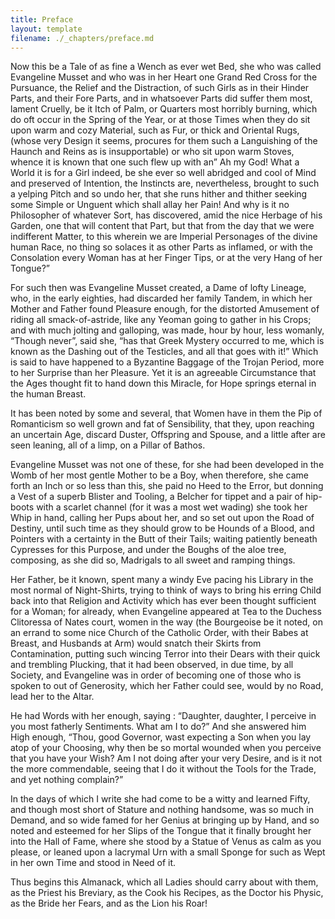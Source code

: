 ```yaml
---
title: Preface
layout: template
filename: ./_chapters/preface.md
---
```


Now this be a Tale of as fine a Wench as ever wet Bed, she who was called Evangeline Musset and who was in her Heart one Grand Red Cross for the Pursuance, the Relief and the Distraction, of such Girls as in their Hinder Parts, and their Fore Parts, and in whatsoever Parts did suffer them most, lament Cruelly, be it Itch of Palm, or Quarters most horribly burning, which do oft occur in the Spring of the Year, or at those Times when they do sit upon warm and cozy Material, such as Fur, or thick and Oriental Rugs, (whose very Design it seems, procures for them such a Languishing of the Haunch and Reins as is insupportable) or who sit upon warm Stoves, whence it is known that one such flew up with an” Ah my God! What a World it is for a Girl indeed, be she ever so well abridged and cool of Mind and preserved of Intention, the Instincts are, nevertheless, brought to such a yelping Pitch and so undo her, that she runs hither and thither seeking some Simple or Unguent which shall allay her Pain! And why is it no Philosopher of whatever Sort, has discovered, amid the nice Herbage of his Garden, one that will content that Part, but that from the day that we were indifferent Matter, to this wherein we are Imperial Personages of the divine human Race, no thing so solaces it as other Parts as inflamed, or with the Consolation every Woman has at her Finger Tips, or at the very Hang of her Tongue?”

For such then was Evangeline Musset created, a Dame of lofty Lineage, who, in the early eighties, had discarded her family Tandem, in which her Mother and Father found Pleasure enough, for the distorted Amusement of riding all smack-of-astride, like any Yeoman going to gather in his Crops; and with much jolting and galloping, was made, hour by hour, less womanly, “Though never”, said she, “has that Greek Mystery occurred to me, which is known as the Dashing out of the Testicles, and all that goes with it!” Which is said to have happened to a Byzantine Baggage of the Trojan Period, more to her Surprise than her Pleasure. Yet it is an agreeable Circumstance that the Ages thought fit to hand down this Miracle, for Hope springs eternal in the human Breast.

It has been noted by some and several, that Women have in them the Pip of Romanticism so well grown and fat of Sensibility, that they, upon reaching an uncertain Age, discard Duster, Offspring and Spouse, and a little after are seen leaning, all of a limp, on a Pillar of Bathos.

Evangeline Musset was not one of these, for she had been developed in the Womb of her most gentle Mother to be a Boy, when therefore, she came forth an Inch or so less than this, she paid no Heed to the Error, but donning a Vest of a superb Blister and Tooling, a Belcher for tippet and a pair of hip-boots with a scarlet channel (for it was a most wet wading) she took her Whip in hand, calling her Pups about her, and so set out upon the Road of Destiny, until such time as they should grow to be Hounds of a Blood, and Pointers with a certainty in the Butt of their Tails; waiting patiently beneath Cypresses for this Purpose, and under the Boughs of the aloe tree, composing, as she did so, Madrigals to all sweet and ramping things.

Her Father, be it known, spent many a windy Eve pacing his Library in the most normal of Night-Shirts, trying to think of ways to bring his erring Child back into that Religion and Activity which has ever been thought sufficient for a Woman; for already, when Evangeline appeared at Tea to the Duchess Clitoressa of Nates court, women in the way (the Bourgeoise be it noted, on an errand to some nice Church of the Catholic Order, with their Babes at Breast, and Husbands at Arm) would snatch their Skirts from Contamination, putting such wincing Terror into their Dears with their quick and trembling Plucking, that it had been observed, in due time, by all Society, and Evangeline was in order of becoming one of those who is spoken to out of Generosity, which her Father could see, would by no Road, lead her to the Altar.

He had Words with her enough, saying : “Daughter, daughter, I perceive in you most fatherly Sentiments. What am I to do?” And she answered him High enough, “Thou, good Governor, wast expecting a Son when you lay atop of your Choosing, why then be so mortal wounded when you perceive that you have your Wish? Am I not doing after your very Desire, and is it not the more commendable, seeing that I do it without the Tools for the Trade, and yet nothing complain?”

In the days of which I write she had come to be a witty and learned Fifty, and though most short of Stature and nothing handsome, was so much in Demand, and so wide famed for her Genius at bringing up by Hand, and so noted and esteemed for her Slips of the Tongue that it finally brought her into the Hall of Fame, where she stood by a Statue of Venus as calm as you please, or leaned upon a lacrymal Urn with a small Sponge for such as Wept in her own Time and stood in Need of it.

Thus begins this Almanack, which all Ladies should carry about with them, as the Priest his Breviary, as the Cook his Recipes, as the Doctor his Physic, as the Bride her Fears, and as the Lion his Roar!
